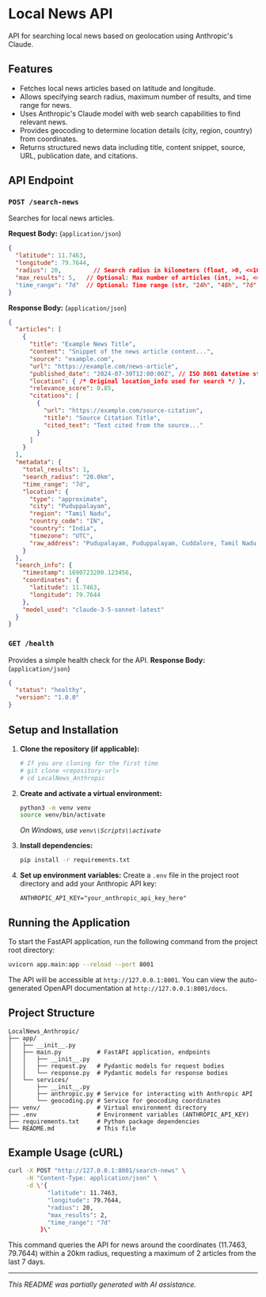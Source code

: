 # Local News API

API for searching local news based on geolocation using Anthropic\'s Claude.

## Features

*   Fetches local news articles based on latitude and longitude.
*   Allows specifying search radius, maximum number of results, and time range for news.
*   Uses Anthropic\'s Claude model with web search capabilities to find relevant news.
*   Provides geocoding to determine location details (city, region, country) from coordinates.
*   Returns structured news data including title, content snippet, source, URL, publication date, and citations.

## API Endpoint

### `POST /search-news`

Searches for local news articles.

**Request Body:** (`application/json`)

```json
{
  "latitude": 11.7463,
  "longitude": 79.7644,
  "radius": 20,         // Search radius in kilometers (float, >0, <=100)
  "max_results": 5,   // Optional: Max number of articles (int, >=1, <=20, default: 5)
  "time_range": "7d"  // Optional: Time range (str, "24h", "48h", "7d", default: "24h")
}
```

**Response Body:** (`application/json`)

```json
{
  "articles": [
    {
      "title": "Example News Title",
      "content": "Snippet of the news article content...",
      "source": "example.com",
      "url": "https://example.com/news-article",
      "published_date": "2024-07-30T12:00:00Z", // ISO 8601 datetime string
      "location": { /* Original location_info used for search */ },
      "relevance_score": 0.85,
      "citations": [
        {
          "url": "https://example.com/source-citation",
          "title": "Source Citation Title",
          "cited_text": "Text cited from the source..."
        }
      ]
    }
  ],
  "metadata": {
    "total_results": 1,
    "search_radius": "20.0km",
    "time_range": "7d",
    "location": {
      "type": "approximate",
      "city": "Puduppalayam",
      "region": "Tamil Nadu",
      "country_code": "IN",
      "country": "India",
      "timezone": "UTC",
      "raw_address": "Pudupalayam, Puduppalayam, Cuddalore, Tamil Nadu, 607001, India"
    }
  },
  "search_info": {
    "timestamp": 1690723200.123456,
    "coordinates": {
      "latitude": 11.7463,
      "longitude": 79.7644
    },
    "model_used": "claude-3-5-sonnet-latest"
  }
}
```

### `GET /health`
Provides a simple health check for the API.
**Response Body:** (`application/json`)
```json
{
  "status": "healthy",
  "version": "1.0.0"
}
```

## Setup and Installation

1.  **Clone the repository (if applicable):**
    ```bash
    # If you are cloning for the first time
    # git clone <repository-url>
    # cd LocalNews_Anthropic
    ```

2.  **Create and activate a virtual environment:**
    ```bash
    python3 -m venv venv
    source venv/bin/activate
    ```
    *On Windows, use `venv\\Scripts\\activate`*

3.  **Install dependencies:**
    ```bash
    pip install -r requirements.txt
    ```

4.  **Set up environment variables:**
    Create a `.env` file in the project root directory and add your Anthropic API key:
    ```env
    ANTHROPIC_API_KEY="your_anthropic_api_key_here"
    ```

## Running the Application

To start the FastAPI application, run the following command from the project root directory:

```bash
uvicorn app.main:app --reload --port 8001
```

The API will be accessible at `http://127.0.0.1:8001`. You can view the auto-generated OpenAPI documentation at `http://127.0.0.1:8001/docs`.

## Project Structure
```
LocalNews_Anthropic/
├── app/
│   ├── __init__.py
│   ├── main.py          # FastAPI application, endpoints
│   │   ├── __init__.py
│   │   ├── request.py   # Pydantic models for request bodies
│   │   └── response.py  # Pydantic models for response bodies
│   └── services/
│       ├── __init__.py
│       ├── anthropic.py # Service for interacting with Anthropic API
│       └── geocoding.py # Service for geocoding coordinates
├── venv/                # Virtual environment directory
├── .env                 # Environment variables (ANTHROPIC_API_KEY)
├── requirements.txt     # Python package dependencies
└── README.md            # This file
```

## Example Usage (cURL)

```bash
curl -X POST "http://127.0.0.1:8001/search-news" \
     -H "Content-Type: application/json" \
     -d \'{
           "latitude": 11.7463,
           "longitude": 79.7644,
           "radius": 20,
           "max_results": 2,
           "time_range": "7d"
         }\'
```

This command queries the API for news around the coordinates (11.7463, 79.7644) within a 20km radius, requesting a maximum of 2 articles from the last 7 days.

---
*This README was partially generated with AI assistance.* 